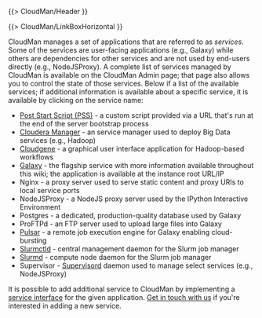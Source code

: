 {{> CloudMan/Header }}

{{> CloudMan/LinkBoxHorizontal }}

CloudMan manages a set of applications that are referred to as *services*. Some of the services are user-facing applications (e.g., Galaxy) while others are dependencies for other services and are not used by end-users directly (e.g., NodeJSProxy). A complete list of services managed by CloudMan is available on the CloudMan Admin page; that page also allows you to control the state of those services. Below if a list of the available services; if additional information is available about a specific service, it is available by clicking on the service name:
* [Post Start Script (PSS)](/src/cloudman/services/pss/index.md) - a custom script provided via a URL that's run at the end of the server bootstrap process
* [Cloudera Manager](/src/cloudman/services/cloudera-manager/index.md) - an service manager used to deploy Big Data services (e.g., Hadoop)
* [Cloudgene](/src/cloudman/services/cloudgene/index.md) - a graphical user interface application for Hadoop-based workflows
* [Galaxy](/src/cloudman/services/galaxy/index.md) - the flagship service with more information available throughout this wiki; the application is available at the instance root URL/IP
* Nginx - a proxy server used to serve static content and proxy URIs to local service ports
* NodeJSProxy - a NodeJS proxy server used by the IPython Interactive Environment
* Postgres - a dedicated, production-quality database used by Galaxy
* ProFTPd - an FTP server used to upload large files into Galaxy
* [Pulsar](/src/cloudman/services/pulsar/index.md) - a remote job execution engine for Galaxy enabling cloud-bursting
* [Slurmctld](https://computing.llnl.gov/linux/slurm/slurmctld.html) - central management daemon for the Slurm job manager
* [Slurmd](https://computing.llnl.gov/linux/slurm/slurmd.html) - compute node daemon for the Slurm job manager
* Supervisor - [Supervisord](http://supervisord.org/) daemon used to manage select services (e.g., NodeJSProxy)

It is possible to add additional service to CloudMan by implementing a [service interface](https://github.com/galaxyproject/cloudman/blob/master/cm/services/__init__.py#L290) for the given application. [Get in touch with us](https://github.com/galaxyproject/cloudman/issues) if you're interested in adding a new service.

